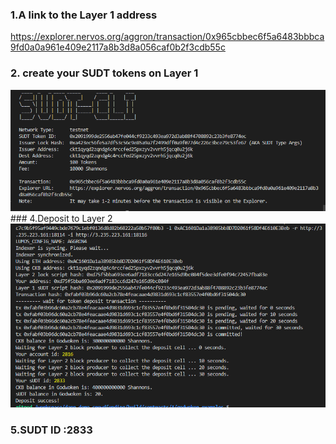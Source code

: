 ### 1.A link to the Layer 1 address
https://explorer.nervos.org/aggron/transaction/0x965cbbec6f5a6483bbbca9fd0a0a961e409e2117a8b3d8a056caf0b2f3cdb55c

### 2. create your SUDT tokens on Layer 1
<img src="https://raw.githubusercontent.com/siti050687/GITCOINDROP/main/tash%204/wallet.png">
### 4.Deposit to Layer 2
<img src="https://raw.githubusercontent.com/siti050687/GITCOINDROP/main/tash%204/deposit.png">

### 5.SUDT ID :2833
